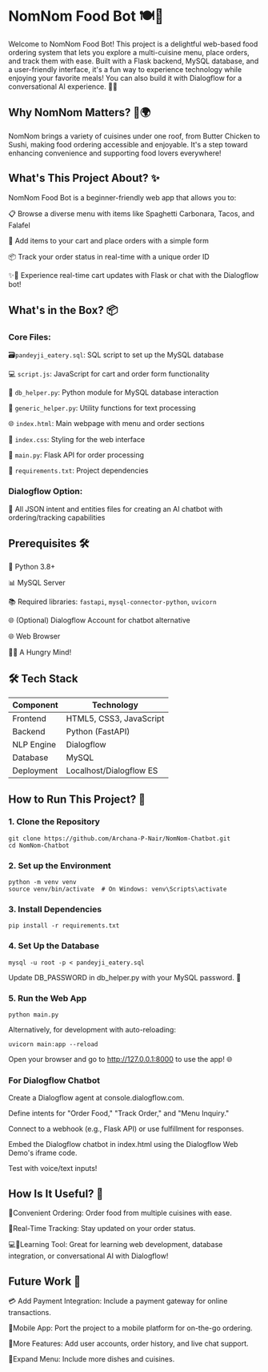 # NomNom Food Bot 🍽️🌟

Welcome to NomNom Food Bot! This project is a delightful web-based food ordering system that lets you explore a multi-cuisine menu, place orders, and track them with ease. Built with a Flask backend, MySQL database, and a user-friendly interface, it's a fun way to experience technology while enjoying your favorite meals! You can also build it with Dialogflow for a conversational AI experience. 🍕🙌

## Why NomNom Matters? 🍴🌍

NomNom brings a variety of cuisines under one roof, from Butter Chicken to Sushi, making food ordering accessible and enjoyable. It's a step toward enhancing convenience and supporting food lovers everywhere! 

## What's This Project About? ✨

NomNom Food Bot is a beginner-friendly web app that allows you to:

📋 Browse a diverse menu with items like Spaghetti Carbonara, Tacos, and Falafel 

🛒 Add items to your cart and place orders with a simple form 

📦 Track your order status in real-time with a unique order ID 

✨🎇 Experience real-time cart updates with Flask or chat with the Dialogflow bot!

## What's in the Box? 📦

### Core Files:
🗃️`pandeyji_eatery.sql`: SQL script to set up the MySQL database

💻 `script.js`: JavaScript for cart and order form functionality 

🐍 `db_helper.py`: Python module for MySQL database interaction 

🔧 `generic_helper.py`: Utility functions for text processing 

🌐 `index.html`: Main webpage with menu and order sections 

🎨 `index.css`: Styling for the web interface 

🚀 `main.py`: Flask API for order processing 

📜 `requirements.txt`: Project dependencies 

### Dialogflow Option:
🤖 All JSON intent and entities files for creating an AI chatbot with ordering/tracking capabilities 

## Prerequisites 🛠️

🐍 Python 3.8+ 

📊 MySQL Server 

📚 Required libraries: `fastapi`, `mysql-connector-python`, `uvicorn` 

🌐 (Optional) Dialogflow Account for chatbot alternative 

🌐 Web Browser 

🍔😄 A Hungry Mind! 

  
## 🛠️ Tech Stack  

| Component       | Technology               |
|----------------|--------------------------|
| Frontend       | HTML5, CSS3, JavaScript  |
| Backend        | Python (FastAPI)         |
| NLP Engine     | Dialogflow               |
| Database       | MySQL                    |
| Deployment     | Localhost/Dialogflow ES  |

## How to Run This Project? 🚀

### 1. Clone the Repository
```shell
git clone https://github.com/Archana-P-Nair/NomNom-Chatbot.git
cd NomNom-Chatbot
```
### 2. Set up the Environment 
```shell
python -m venv venv
source venv/bin/activate  # On Windows: venv\Scripts\activate
```
### 3. Install Dependencies
```shell
pip install -r requirements.txt
```
### 4. Set Up the Database
```shell
mysql -u root -p < pandeyji_eatery.sql
```

Update DB_PASSWORD in db_helper.py with your MySQL password. 🔑

### 5. Run the Web App
```shell
python main.py
```
Alternatively, for development with auto-reloading:
```shell
uvicorn main:app --reload
```

Open your browser and go to http://127.0.0.1:8000 to use the app! 🌐

### For Dialogflow Chatbot

Create a Dialogflow agent at console.dialogflow.com.

Define intents for "Order Food," "Track Order," and "Menu Inquiry."

Connect to a webhook (e.g., Flask API) or use fulfillment for responses.

Embed the Dialogflow chatbot in index.html using the Dialogflow Web Demo's iframe code.

Test with voice/text inputs! 

## How Is It Useful? 🌟

🍱Convenient Ordering: Order food from multiple cuisines with ease. 

📡Real-Time Tracking: Stay updated on your order status. 

💻🤖Learning Tool: Great for learning web development, database integration, or conversational AI with Dialogflow! 

## Future Work 🌱

💳 Add Payment Integration: Include a payment gateway for online transactions. 

📱Mobile App: Port the project to a mobile platform for on-the-go ordering. 

👥More Features: Add user accounts, order history, and live chat support. 

🌮Expand Menu: Include more dishes and cuisines. 
